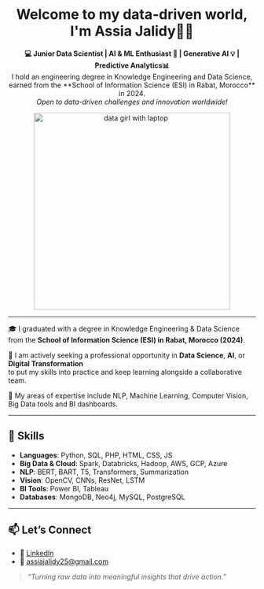 <h1 align="center">Welcome to my data-driven world, I'm Assia Jalidy👩‍💻</h1>

<p align="center">
  <b>💻 Junior Data Scientist | AI & ML Enthusiast 🧠 | Generative AI 💡 | Predictive Analytics📊 </b><br>
  I hold an engineering degree in Knowledge Engineering and Data Science,  
  earned from the **School of Information Science (ESI) in Rabat, Morocco** in 2024.<br>
  <i>Open to data-driven challenges and innovation worldwide!</i>
</p>


<p align="center">
  <img src="https://user-images.githubusercontent.com/74038190/212750411-5aa2c5e1-f812-4ec5-b327-2e4eb9b2b5b8.png" width="400" alt="data girl with laptop"/>
</p>

---

🎓 I graduated with a degree in Knowledge Engineering & Data Science  
from the **School of Information Science (ESI) in Rabat, Morocco (2024)**.

💼 I am actively seeking a professional opportunity in **Data Science**, **AI**, or **Digital Transformation**  
to put my skills into practice and keep learning alongside a collaborative team.

🔬 My areas of expertise include NLP, Machine Learning, Computer Vision, Big Data tools and BI dashboards.

---

## 🌟 Skills

- **Languages**: Python, SQL, PHP, HTML, CSS, JS
- **Big Data & Cloud**: Spark, Databricks, Hadoop, AWS, GCP, Azure
- **NLP**: BERT, BART, T5, Transformers, Summarization
- **Vision**: OpenCV, CNNs, ResNet, LSTM
- **BI Tools**: Power BI, Tableau
- **Databases**: MongoDB, Neo4j, MySQL, PostgreSQL

---

## 📫 Let’s Connect

- 🔗 [LinkedIn](https://www.linkedin.com/in/assia-jalidy-09a74020b)
- 📧 assiajalidy25@gmail.com

> *“Turning raw data into meaningful insights that drive action.”*
